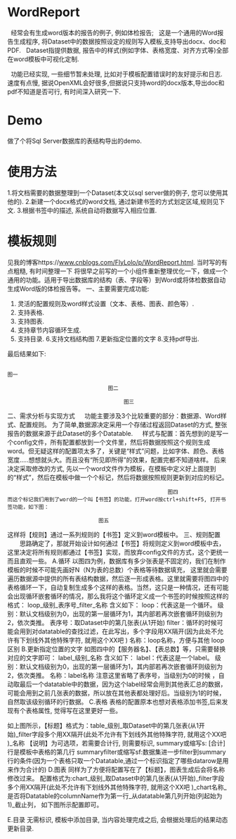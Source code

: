 # WordReport
   经常会有生成word版本的报告的例子, 例如体检报告;
   这是一个通用的Word报告生成程序, 将Dataset中的数据按照设定的规则写入模板,支持导出docx、doc和PDF.
   Dataset指提供数据, 报告中的样式(例如字体、表格宽度、对齐方式等)全部在word模板中可视化定制.
   
   功能已经实现, 一些细节暂未处理, 比如对于模板配置错误时的友好提示和日志.
   速度有点慢, 据说OpenXML会好很多,但据说只支持word的docx版本,导出doc和pdf不知道是否可行, 有时间深入研究一下.
   
   
# Demo
做了个将Sql Server数据库的表结构导出的demo.

# 使用方法
1.将文档需要的数据整理到一个Dataset(本文以sql server做的例子, 您可以使用其他的).
2.新建一个docx格式的word文档, 通过新建书签的方式划定区域,规则见下文.
3.根据书签中的描述, 系统自动将数据写入相应位置.

# 模板规则
  见我的博客https://www.cnblogs.com/FlyLolo/p/WordReport.html. 当时写的有点粗糙, 有时间整理一下
        将很早之前写的一个小组件重新整理优化一下，做成一个通用的功能。适用于导出数据库的结构（表、字段等）到Word或将体检数据自动生成Word版的体检报告等。
一、主要需要完成功能:
1. 灵活的配置规则及word样式设置（文本、表格、图表、颜色等）.
2. 支持表格.
3. 支持图表.
4. 支持章节内容循环生成.
5. 支持目录.
6.支持文档结构图
7.更新指定位置的文字
8.支持pdf导出.
 
最后结果如下:

                                                                            图一

                                    图二

                                         图三
二、需求分析与实现方式
　  功能主要涉及3个比较重要的部分：数据源、Word样式、配置规则。 
     为了简单,数据源决定采用一个存储过程返回Dataset的方式, 整张报告的数据来源于此Dataset的多个Datatable.
　 样式与配置：首先想到的是写一个config文件，所有配置都放到一个文件里，然后将数据按照这个规则生成word。但无疑这样的配置项太多了，关键是“样式”问题，比如字体、颜色、表格宽度.....想想就头大。而且没有“所见即所得”的效果，配置完都不知道啥样。
后来决定采取修改的方式, 先以一个word文件作为模板，在模板中定义好上面提到的“样式”，然后在模板中做一个个标记，然后将数据按照规则更新到对应的标记。

                                                       图四
    而这个标记我们用到了word的一个叫【书签】的功能，打开word按ctrl+shift+F5, 打开书签功能，如下图：

                                 图五
这样将【规则】通过一系列规则的【书签】定义到word模板中。
三、规则配置
　　思路确定了，那就开始设计如何通过【书签】将规则定义到word模板中去，这里决定将所有规则都通过【书签】实现，而放弃config文件的方式，这个更统一而且直观一些。
A.循环
      以图四为例，数据库有多少张表是不固定的，我们在制作模板的时候不可能先画好N（N为表的总数）个表格等待数据填充， 这里就会需要遍历数据源中提供的所有表结构数据，然后逐一形成表格。这里就需要将图四中的表格循环一下，自动复制生成多个这样的表格。当然，这只是一种情况，还有可能会出现循环嵌套循环的情况，那么我将这个循环定义成一个书签的时候按照这样的格式：
      loop_级别_表序号_filter_名称
含义如下：
     loop：代表这是一个循环。
     级别：默认文档级别为0，出现的第一层循环为1，其内部若再次嵌套循环则级别为2，依次类推。
     表序号：取Dataset中的第几张表(从1开始)
     filter：循环的时候可能会用到对datatable的查找过滤，在此写出，多个字段用XX隔开(因为此处不允许有下划线外其他特殊字符, 就用这个XX吧 )
     名称：loop名称，方便与其他 loop区别
 B.更新指定位置的文字
    如图四中的【服务器名】、【表总数】等，只需要替换对应的文字即可：
    label_级别_名称
含义如下：
     label：代表这是一个label。
     级别：默认文档级别为0，出现的第一层循环为1，其内部若再次嵌套循环则级别为2，依次类推。
     名称：label名称
     注意这里省略了表序号，当级别为0的时候 ，自动取最后一个datatable中的数据，因为这个label经常会用到其他表汇总的数据，可能会用到之前几张表的数据，所以放在其他表都处理好后。当级别为1的时候，自然取该级别循环的行数据。
C.表格
     表格的配置原本也想对表格添加书签,后来发现有个表格属性, 觉得写在这里更好一些。

 如上图所示，【标题】格式为：table_级别_取Dataset中的第几张表(从1开始)_filter字段多个用XX隔开(此处不允许有下划线外其他特殊字符, 就用这个XX吧 )_名称
【说明】为可选项，若需要合计行, 则需要标识, summary或缩写s: [合计]行是模板中表格的第几行   summaryfilter或缩写sf:数据集进一步filter到summary行的条件(因为一个表格只取一个Datatable,通过一个标识指定了哪些datarow是用来作为合计的)
D.图表
同样为了方便将配置写在了【标题】，图表生成后会将名称修改过来。
配置格式为:chart_级别_取Dataset中的第几张表(从1开始)_filter字段多个用XX隔开(此处不允许有下划线外其他特殊字符, 就用这个XX吧 )_chart名称_是否将Datatable的columnName作为第一行_从datatable第几列开始(列起始为1)_截止列，
如下图所示配置即可。
 
E.目录
无需标识, 模板中添加目录, 当内容处理完成之后, 会根据处理后的结果动态更新目录.

